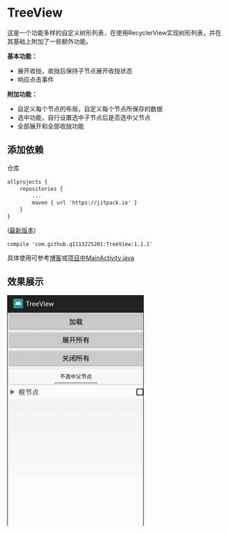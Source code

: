 # TreeView
这是一个功能多样的自定义树形列表，在使用RecyclerView实现树形列表，并在其基础上附加了一些额外功能。

**基本功能：**
- 展开收拢，收拢后保持子节点展开收拢状态
- 响应点击事件

**附加功能：**
- 自定义每个节点的布局，自定义每个节点所保存的数据
- 选中功能，自行设置选中子节点后是否选中父节点
- 全部展开和全部收拢功能

## 添加依赖
仓库
```
allprojects {
    repositories {
        ...
        maven { url 'https://jitpack.io' }
    }
}
```
([最新版本](https://github.com/q1113225201/TreeView/releases/latest))

```
compile 'com.github.q1113225201:TreeView:1.1.1'
```

具体使用可参考[博客](http://blog.csdn.net/q1113225201/article/details/79328247)或[项目中MainActivity.java](https://github.com/q1113225201/TreeView/blob/master/app/src/main/java/com/sjl/treeview/MainActivity.java)

## 效果展示
![url](show.gif)
